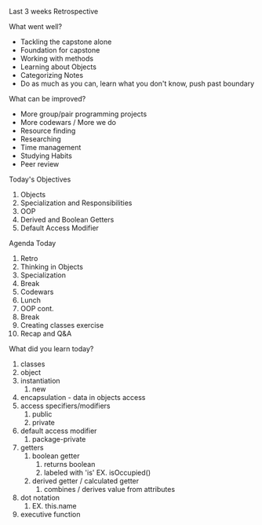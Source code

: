 Last 3 weeks Retrospective

What went well?

* Tackling the capstone alone
* Foundation for capstone
* Working with methods
* Learning about Objects
* Categorizing Notes
* Do as much as you can, learn what you don't know, push past boundary


What can be improved?

* More group/pair programming projects
* More codewars / More we do
* Resource finding
* Researching
* Time management
* Studying Habits
* Peer review


Today's Objectives

1. Objects
2. Specialization and Responsibilities
3. OOP 
4. Derived and Boolean Getters
5. Default Access Modifier

Agenda Today

1. Retro
2. Thinking in Objects
3. Specialization
4. Break
5. Codewars
6. Lunch
7. OOP cont.
8. Break
9. Creating classes exercise
10. Recap and Q&A

What did you learn today?

1. classes
2. object
3. instantiation
   1. new 
4. encapsulation - data in objects access
5. access specifiers/modifiers
   1. public
   2. private
6. default access modifier
   1. package-private
7. getters
   1. boolean getter
      1. returns boolean
      2. labeled with 'is' EX. isOccupied()
   2. derived getter / calculated getter
      1. combines / derives value from attributes
8. dot notation
   1. EX. this.name
9. executive function
